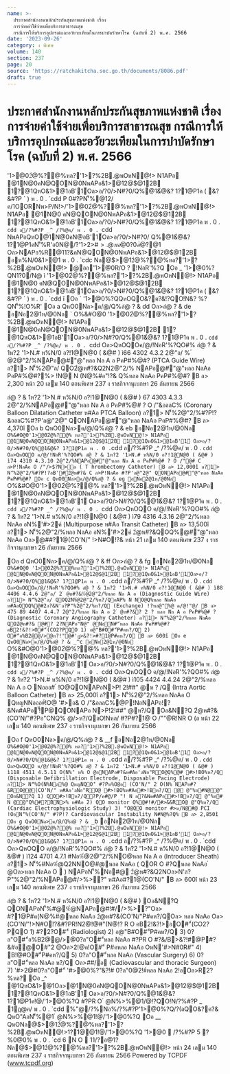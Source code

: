 ```yaml
---
name: >-
  ประกาศสำนักงานหลักประกันสุขภาพแห่งชาติ เรื่อง
  การจ่ายค่าใช้จ่ายเพื่อบริการสาธารณสุข 
  กรณีการให้บริการอุปกรณ์และอวัยวะเทียมในการบำบัดรักษาโรค (ฉบับที่ 2) พ.ศ. 2566
date: '2023-09-26'
category: ง พิเศษ
volume: 140
section: 237
page: 20
source: 'https://ratchakitcha.soc.go.th/documents/8086.pdf'
draft: true
---
```


# ประกาศสำนักงานหลักประกันสุขภาพแห่งชาติ เรื่อง การจ่ายค่าใช้จ่ายเพื่อบริการสาธารณสุข  กรณีการให้บริการอุปกรณ์และอวัยวะเทียมในการบำบัดรักษาโรค (ฉบับที่ 2) พ.ศ. 2566

'1>@02ํ@%?@%หล?'1>?%2B.@พOหN@!> N1APอ @1N@0คN@QON@0NพAPอ&1>@12@$@12B 1?@1QหO&1>@1อB'1์Oล>อ/?0/>N#?0/Q%@1&ํ@&? 1?1@P1ค ( &?&#?P ` ) พ . 0 . `cdd P 0#?PN'็%@12/ค/1OORNพ>P/N!>/'1>@02ํ@%?@%หล?'1>?%2B.@พOหN@!> N1APอ @1N@0 คN@QON@0NพAPอ&1>@12@$@12B 1?@1QหO&1>@1อB'1์Oล>อ/?0/>N#?0/Q%@1&ํ@&? 1?1@P1ค พ . 0 . `cdd ล/?%#?P _^ /?%@ค/ พ . 0 . `cdd NพAPอQหO@1N@0คN@อB'1์Oล>อ/?0/>N#?0/ Q%@1&ํ@&? 1?1@P1คN'็%R'อ0N@/?'1>2>#$>.@พ อ@0?0อํ@%@!@/ค/@/Q%Oอ b Oล>Oอ ab . _ OหN'1>@0ค>11/@1หล?'1>?%2B.@พ OหN@!> N1APอ หล?Nฑ์@1 ํ @N%>%@%Oล>@1&1>ห@1? @1อ#B%หล?'1>?%2B.@พOหN@!> 'ี&'1>/@ พ . 0 . `cdd Oล>หล?Nฑ์ />$?@1 Oล>NAPอ%R@11?&คN@QON@0NพAPอ&1>@12@$@12B อห%N/0&1>@1 พ . 0 . `cdc Nล@$>@12ํ@%?@%หล?'1>?%2B.@พOหN@!> @ออ'1>@0R/O ? !NอR'%?Q Oอ _ '1>@0%?QN1?0/N@ ì '1>@02ํ@%?@%หล?'1>?%2B.@พOหN@!> N1APอ @1N@0 คN@QON@0NพAPอ&1>@12@$@12B 1?@1QหO&1>@1อB'1์Oล>อ/?0/>N#?0/Q%@1&ํ@&? 1?1@P1ค ( &?&#?P ` ) พ . 0 . `cdd î Oอ ` '1>@0%?QQหOQO&?ค?&!?QO!N&? %?QN'็%!O%R' Oอ a QหO0Nล>ค/@/Q%ลํ@ ? & dd Oล>ลํ@ ? & de อNอ2@1ห/@0Nล ` O%&#O@0 '1>@02ํ@%?@%หล?'1>?%2B.@พOหN@!> N1APอ @1N@0คN@QON@0NพAPอ&1>@12@$@12B 1? @1QหO&1>@1อB'1์Oล>อ/?0/>N#?0/Q%@1&ํ@&? 1?1@P1ค พ . 0 . `cdd ล/?%#?P _^ /?%@ค/ พ . 0 . `cdd Oล>QหOQOค/@/!NอR'%?QO#% ลํ@ ? & 1ห?2 '1>N.# ห%N/0 อ?!1@N@0 ( &@# ) ì66 4302 4.3.2 2@"ล/ % ํ @2@"2/%NAPอ@#"@"หลอ Nล A อ PคP#%@#? (PTCA Guide Wire) ล?1> N'็%2@"ล/ QO2ํ@ห#?&Q2N2@"2/% NAPอ@#"@"หลอ NลAอ PคP#%@#?%> !N@ N (N@%#อ"!?& Q%หลอ NลAอ PคP#%@#? B ล> 2,300 หน้า 20 เลม 140 ตอนพิเศษ 237 ง ราชกิจจานุเบกษา 26 กันยายน 2566

ลํ@ ? & 1ห?2 '1>N.# ห%N/0 อ?!1@N@0 ( &@# ) 67 4303 4.3.3 2@"2/%NAPอ@#"@"หลอ Nล A อ PคP#%@# ? O /"&อลลC% (Coronary Balloon Dilatation Catheter ห#Aอ PTCA Balloon) ล?1> N'็%2@"2/%#?P!?&อลลC%#?P'ล@"2@" QONAPอ@#"@"หลอ NลAอ PคP#%@#? B ล> 4,370î Oอ b QหO0Nล>ค/@/Q%ลํ@ ? & eb อNอ2@1ห/@0Nล ` O%&#O@0'1>@02ํ@%?@% หล?'1>?%2B.@พOหN@!> N1APอ @1N@0คN@QON@0NพAPอ&1>@12@$@12B 1?@1QหO&1>@1อB'1์ Oล>อ/?0/>N#?0/Q%@1&ํ@&? 1?1@P1ค พ . 0 . `cdd ล/?%#?P _^ /?%@ค/ พ . 0 . `cdd Oล>QหOQO ค/@/!NอR'%?QO#% ลํ@ ? & 1ห?2 '1>N.# ห%N/0 อ?!1@N@0 ( &@# ) ì74 4310 4.3.10 2@"2/%NAPอ@#"@"หลอ Nล A อ PคP#%@# ? O /"@# C ล>P!NลAอ O /"/>$?N>ล ( T hrombectomy Catheter) B ล> 12,000î ล?1> N'็%2@"2/%#?P!?อB'#์2ํ@ห#?& C ล>P!NลAอ #?P'ล@"2@" QONAPอ@#"@"หลอ NลAอ PคP#%@#? Oอ c QหO0Nล>ค/@/Q%ลํ@ ? & eg อNอ2@1ห/@0Nล ` O%&#O@0'1>@02ํ@%?@% หล?'1>?%2B.@พOหN@!> N1APอ @1N@0คN@QON@0NพAPอ&1>@12@$@12B 1?@1QหO&1>@1อB'1์ Oล>อ/?0/>N#?0/Q%@1&ํ@&? 1?1@P1ค พ . 0 . `cdd ล/?%#?P _^ /?%@ค/ พ . 0 . `cdd Oล>QหOQO ค/@/!NอR'%?QO#% ลํ@ ? & 1ห?2 '1>N.# ห%N/0 อ?!1@N@0 ( &@# ) ì79 4316 4.3.16 2@"2/%หลอ NลAอ อN%'#>2ค์ (Multipurpose ห#Aอ Transit Catheter) B ล> 13,500î ล?1> N'็%2@"2/%หลอ NลAอ อN%'#>2ค์ 2ํ@ห#?&QOQ%@#"@"หลอ NลAอ Oล>@##?1@(CO'N/" !>N#O!?& หน้า 21 เลม 140 ตอนพิเศษ 237 ง ราชกิจจานุเบกษา 26 กันยายน 2566

Oอ d QหO0Nล>ค/@/Q%ลํ@ ? & ff Oล>ลํ@ ? & fg อNอ2@1ห/@0Nล ` O%&#O@0 '1>@02ํ@%?@%หล?'1>?%2B.@พOหN@!> N1APอ @1N@0คN@QON@0NพAPอ&1>@12@$@12B 1?@1QหO&1>@1อB'1์Oล>อ/?0/>N#?0/Q%@1&ํ@&? 1?1@P1ค พ . 0 . `cdd ล/?%#?P _^ /?%@ค/ พ . 0 . `cdd Oล>QหOQOค/@/!NอR'%?QO#% ลํ@ ? & 1ห?2 '1>N.# ห%N/0 อ?!1@N@0 ( &@# ) ì88 4406 4.4.6 2@"ล/ 2 ํ @ห#?&%ํ@2@"2/%หลอ Nล A อ (Diagnostic Guide Wire) ล?1> N'็%2@"ล/ QOQ2N%ํ@2@"2/%ห?/QอAP% N NO@Q%หลอ NลAอ ห#AอQOQ%@#2ล?&N'ล?P"%2@"2/%ห?/Q (Exchange) !?หล@"%@ ค/@!"@/ B ล> 475 89 4407 4.4.7 2@"2/%หลอ Nล A อ 2 ํ @ห#?&? 2 ? หลอ Nล A อ PคP#%@# ? (Diagnostic Coronary Angiography Catheter) ล?1> N'็%2@"2/%หลอ NลAอ QO2ํ@ห#?& @#? 2?NAPอ"N@" @NอN#"์หลอ NลAอ PคP#%@#? คB2!&?!>O#"์(CO2?PQO 1) อ@"B#O#"์P#คห?/Q 2) O#"์อ%B2@@/>@ห?!"@#'ฏ>&?!>#?1@P#คห?/Q B ล> 600î Oอ e QหO0Nล>ค/@/Q%ลํ@ ? & _^c อNอ2@1ห/@0Nล ` O%&#O@0'1>@02ํ@%?@% หล?'1>?%2B.@พOหN@!> N1APอ @1N@0คN@QON@0NพAPอ&1>@12@$@12B 1?@1QหO&1>@1อB'1์ Oล>อ/?0/>N#?0/Q%@1&ํ@&? 1?1@P1ค พ . 0 . `cdd ล/?%#?P _^ /?%@ค/ พ . 0 . `cdd Oล>QหOQO ค/@/!NอR'%?QO#% ลํ@ ? & 1ห?2 '1>N.# ห%N/0 อ?!1@N@0 ( &@# ) ì105 4424 4.4.24 2@"2/%หลอ Nล A อ O Nอออ# ์ !O@QONAPอN>P! 2!##" @ห ? /Q (Intra Aortic Balloon Catheter) B ล> 25,000î ล?1> N'็%2@"2/%หลอ NลAอ O QหญNNอออ#์!O@ '#>อ& O /"&อลลC%@P!NอNAPอ!?&Nค#APอ'ั๊!P@QONAPอ N>P!2!##" @ห?/Q Oอ&N?Q 2ํ@ห#?&(CO'N/"#?Pอ"CNQ% @/>ห?/QลO!Nหล/ #?P#?1@ O /""@R!NR O (ล หน้า 22 เลม 140 ตอนพิเศษ 237 ง ราชกิจจานุเบกษา 26 กันยายน 2566

Oอ f QหO0Nล>ค/@/Q%ลํ@ ? & __f อNอ2@1ห/@0Nล ` O%&#O@0'1>@02ํ@%?@% หล?'1>?%2B.@พOหN@!> N1APอ @1N@0คN@QON@0NพAPอ&1>@12@$@12B 1?@1QหO&1>@1อB'1์ Oล>อ/?0/>N#?0/Q%@1&ํ@&? 1?1@P1ค พ . 0 . `cdd ล/?%#?P _^ /?%@ค/ พ . 0 . `cdd Oล>QหOQO ค/@/!NอR'%?QO#% ลํ@ ? & 1ห?2 '1>N.# ห%N/0 อ?!1@N@0 ( &@# ) ì118 4511 4.5.11 O(N%'ิ ห% O @อNAPอ#?&ห#Aอ'ลNอ"RO@Q%@# #>!BO%ห?/Q (Disposable Defibrillation Electrode, Disposable Pacing Electrode) ล?1> N'็%O(N%Nล%@ QหญNQO'ิ #?Pห%O@อ (CO'N/" 2 O(N% NAPอ#?&RO@@(CO'N/" ห#Aอ'ลNอ"RO@ #>!BO%ห#Aอ#>!Bห?/Q @ @"%อ#N@@" Oอ&N?Q 1) QO#>!Bห?/Q?P/ค#@/P "! N อ?&Nค#APอ#>!Bห?/Q @"%อ# N @@"Q%#?BN>% ห#Aอ 2) QO monitor Q%@#!#/#>&&RO@ @"Q%ห?/Q (Cardiac Electrophysiologic Study) 3) "O@QO monitor #>ห/N@#ํ@ PCI !OอN'็%(CO'N/" #?P!? Cardiovascular Instability N#N@%?Q% B ล> 2,850î Oอ g QหO0Nล>ค/@/Q%ลํ@ ? & _`b อNอ2@1ห/@0Nล ` O%&#O@0'1>@02ํ@%?@% หล?'1>?%2B.@พOหN@!> N1APอ @1N@0คN@QON@0NพAPอ&1>@12@$@12B 1?@1QหO&1>@1อB'1์ Oล>อ/?0/>N#?0/Q%@1&ํ@&? 1?1@P1ค พ . 0 . `cdd ล/?%#?P _^ /?%@ค/ พ . 0 . `cdd Oล>QหOQO ค/@/!NอR'%?QO#% ลํ@ ? & 1ห?2 '1>N.# ห%N/0 อ?!1@N@0 ( &@# ) ì124 4701 4.7.1 #Nอ%ํ@2@"2/%NO@หลอ Nล A อ (Introducer Sheath) ล?1> N'็%#Nอ%ํ@Q2NNO@#@หลอ NลAอ ( QOR O #?Qหลอ NลAอ ํ @Oล>หลอ NลAอ O  ) NAPอN'็%Nอ#@ 2ํ@ห#?&Q2NOล>N'ล?P"%2@"2/%NAPอ@#/>%>?" ห#Aอ#?1@(CO'N/" B ล> 600î หน้า 23 เลม 140 ตอนพิเศษ 237 ง ราชกิจจานุเบกษา 26 กันยายน 2566

ลํ@ ? & 1ห?2 '1>N.# ห%N/0 อ?!1@N@0 ( &@# ) Oอ&N?Q QONAPอN'็%#@%ํ@NAPอ@#!#//>%>?"Oล> #?1@P#ค(N@%#@หลอ NลAอ 2ํ@ห#?&(CO'N/"P#คห?/QOล> หลอ NลAอ Oล>(CO'N/"!>N#O!?&#?PR!N2@!@#"(N@!? R O คB2!&?!>อO#"์(CO2?PQO 1) #?2?O#"์ (Radiologist) 2) อ@"B#O#"์P#คห?/Q 3) 0?ล"O#"์อ%B2@@/>@0?ล"O#"์หลอ NลAอ #?PR O #?&/B>&?!#@P#?&#อ@O#"2 @Oล>2!@ค!O#"์ P#คหลอ NลAอ OหN'#>N#0R#" 4) B!@#O#"์P#คห?/Q 5) 0?ล"O#"์หลอ NลAอ (Vascular Surgery) 6) 0?ล"O#"์หลอ NลAอ ห?/Q Oล>##/อ (Cadiovascular and thoracic Surgeon) 7) '#>2@#0?ล"O#"์ '#>@0%?"&?!# 0?ล"0@2!#์หลอ NลAอ 2!อOล>R2?%หล? Oอ _^ @1QหO&1>@1Oล>@1N@0คN@QON@0NพAPอ&1>@12@$@12B 1?@1QหO&1>@1อB'1์ Oล>อ/?0/>N#?0/Q%@1&ํ@&? 1?1@P1ค!@/'1>@0%?Q #?PR O ํ @N%>%@1/@!?QO!N/?%#?P _ 1ฎ@ค/ พ . 0 . `cdd %"@/?%Nอ%/?%#?P'1>@0%?Q/?(ลQO&?ค?& QหO"AอN'็%@1 ํ @N%>%@1!@/'1>@0%?Q Oอ __ QหONล@$>@12ํ@%?@%หล?'1>?%2B.@พOหN@!>1?1@@1!@/'1>@0%?Q '1>@0  /?%#?P 5 ?%0@0% พ . 0 . `cd 6 N O  $11/$?อ@1? Nล@$>@12ํ@%?@%หล?'1>?%2B.@พOหN@!> หน้า 24 เลม 140 ตอนพิเศษ 237 ง ราชกิจจานุเบกษา 26 กันยายน 2566 Powered by TCPDF (www.tcpdf.org)

